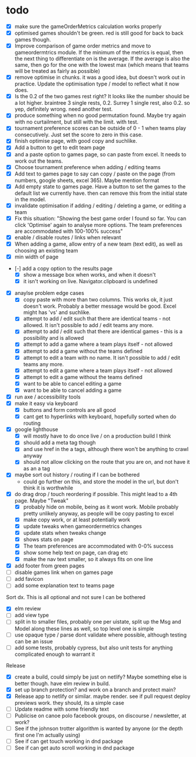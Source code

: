 # todo

- [x] make sure the gameOrderMetrics calculation works properly
- [x] optimised games shouldn't be green. red is still good for back to back games though.
- [x] Improve comparison of game order metrics and move to gameordermtrics module. If the minimum of the metrics is equal, then the next thing to differentiate on is the average. If the average is also the same, then go for the one with the lowest max (which means that teams will be treated as fairly as possible)
- [x] remove optimise in chunks. it was a good idea, but doesn't work out in practice. Update the optimisation type / model to reflect what it now does.
- [x] Is the 0.2 of the two games rest right? It looks like the number should be a lot higher. braintree 3 single rests, 0.2. Surrey 1 single rest, also 0.2. so yep, definitely wrong. need another test.
- [x] produce something when no good permutation found. Maybe try again with no curtailment, but still with the limit. with test.
- [x] tournament preference scores can be outside of 0 - 1 when teams play consecutively. Just set the score to zero in this case.
- [x] finish optimise page, with good copy and suchlike.
- [x] Add a button to get to edit team page
- [x] and a paste option to games page, so can paste from excel. It needs to work out the teams.
- [x] Choose tournament preference when adding / editing teams
- [x] Add text to games page to say can copy / paste on the page (from numbers, google sheets, excel 365). Maybe mention format
- [x] Add empty state to games page. Have a button to set the games to the default list we currently have. then can remove this from the initial state in the model.
- [x] invalidate optimisation if adding / editing / deleting a game, or editing a team
- [x] Fix this situation: "Showing the best game order I found so far. You can click 'Optimise' again to analyse more options. The team preferences are accommodated with 100-100% success"
- [x] enable / disable routes / links when relevant
- [x] When adding a game, allow entry of a new team (text edit), as well as choosing an existing team
- [x] min width of page
- [-] add a copy option to the results page
  - [x] show a message box when works, and when it doesn't
  - [x] it isn't working on live. Navigator.clipboard is undefined
- [x] anaylse problem edge cases
  - [x] copy paste with more than two columns. This works ok, it just doesn't work. Probably a better message would be good. Excel might has 'vs' and suchlike.
  - [x] attempt to add / edit such that there are identical teams - not allowed. It isn't possible to add / edit teams any more.
  - [x] attempt to add / edit such that there are identical games - this is a possibility and is allowed
  - [x] attempt to add a game where a team plays itself - not allowed
  - [x] attempt to add a game without the teams defined
  - [x] attempt to edit a team with no name. It isn't possible to add / edit teams any more.
  - [x] attempt to edit a game where a team plays itself - not allowed
  - [x] attempt to edit a game without the teams defined
  - [x] want to be able to cancel editing a game
  - [x] want to be able to cancel adding a game
- [x] run axe / accessibility tools
- [x] make it easy via keyboard
  - [x] buttons and form controls are all good
  - [x] cant get to hyperlinks with keyboard, hopefully sorted when do routing
- [x] google lighthouse
  - [x] will mostly have to do once live / on a production build I think
  - [x] should add a meta tag though
  - [x] and use href in the a tags, although there won't be anything to crawl anyway
  - [x] should not allow clicking on the route that you are on, and not have it as an a tag
- [x] maybe sort out history / routing if I can be bothered
  - could go further on this, and store the model in the url, but don't think it is worthwhile
- [x] do drag drop / touch reordering if possible. This might lead to a 4th page. Maybe "Tweak"
  - [x] probably hide on mobile, being as it wont work. Mobile probably pretty unlikely anyway, as people will be copy pasting to excel
  - [x] make copy work, or at least potentially work
  - [x] update tweaks when gameordermetrics changes
  - [x] update stats when tweaks change
  - [x] shows stats on page
  - [x] The team preferences are accommodated with 0-0% success
  - [x] show some help text on page, can drag etc
  - [x] make the nav text smaller, so it always fits on one line
- [x] add footer from green pages
- [ ] disable games link when on games page
- [ ] add favicon
- [ ] add some explanation text to teams page

Sort dx. This is all optional and not sure I can be bothered

- [x] elm review
- [ ] add view type
- [ ] split in to smaller files, probably one per uistate, split up the Msg and Model along these lines as well, so top level one is simple
- [ ] use opaque type / parse dont validate where possible, although testing can be an issue
- [ ] add some tests, probably cypress, but also unit tests for anything complicated enough to warrant it

Release

- [x] create a build, could simply be just on netlify? Maybe something else is better though. have elm review in build.
- [x] set up branch protection? and work on a branch and protect main?
- [x] Release app to netlify or similar. maybe render. see if pull request deploy previews work. they should, its a simple case
- [ ] Update readme with some friendly text
- [ ] Publicise on canoe polo facebook groups, on discourse / newsletter, at work?
- [ ] See if the johnson trotter algorithm is wanted by anyone (or the depth first one I'm actually using)
- [ ] See if can get touch working in dnd package
- [ ] See if can get auto scroll working in dnd package
